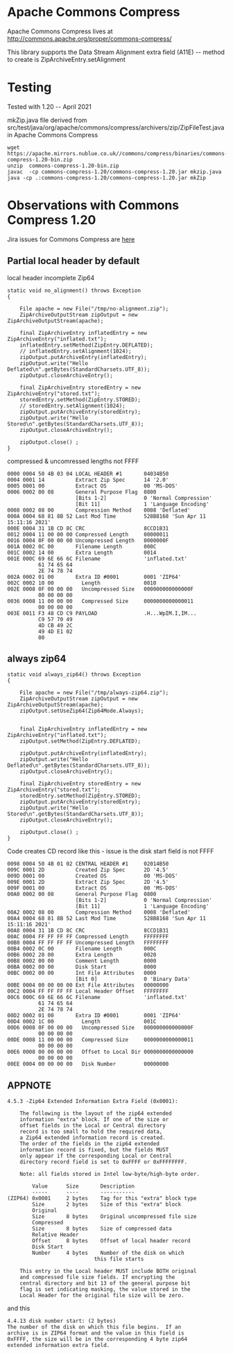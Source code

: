 
# Apache Commons Compress

Apache Commons Compress lives at http://commons.apache.org/proper/commons-compress/

This library supports the Data Stream Alignment extra field (A11E) -- method to create is ZipArchiveEntry.setAlignment

# Testing

Tested with 1.20 -- April 2021

mkZip.java file derived from src/test/java/org/apache/commons/compress/archivers/zip/ZipFileTest.java in Apache Commons Compress

    wget https://apache.mirrors.nublue.co.uk//commons/compress/binaries/commons-compress-1.20-bin.zip
    unzip  commons-compress-1.20-bin.zip
    javac  -cp commons-compress-1.20/commons-compress-1.20.jar mkzip.java
    java -cp .:commons-compress-1.20/commons-compress-1.20.jar mkZip

# Observations with Commons Compress 1.20

Jira issues for Commons Compress are [here](https://issues.apache.org/jira/browse/COMPRESS-538?jql=status%20in%20(Open%2C%20%22In%20Progress%22%2C%20Reopened%2C%20Blocked%2C%20Continued%2C%20%22Patch%20Available%22%2C%20%22Patch%20Reviewed%22%2C%20Reviewable%2C%20%22Documentation%20Required%22%2C%20%22Testcases%20Required%22%2C%20%22Documentation%2FTestcases%20Required%22%2C%20%22Waiting%20for%20user%22%2C%20%22Waiting%20for%20Infra%22%2C%20Testing%2C%20Unknown%2C%20%22Requires%20Porting%22%2C%20%22Not%20Applicable%22%2C%20Ported%2C%20%22In%20Review%22%2C%20%22To%20Do%22%2C%20Accepted%2C%20%22Ready%20to%20Commit%22%2C%20%22Awaiting%20Feedback%22%2C%20New%2C%20Fixed%2C%20Invalid%2C%20FixedInBranch%2C%20Verified%2C%20WontFix%2C%20UnderReview%2C%20Started%2C%20%22For%20Review%22%2C%20Idea%2C%20Abandoned%2C%20%22Under%20Discussion%22%2C%20%22In%20Implementation%22%2C%20%22on%20hold%22%2C%20%22Triage%20Needed%22%2C%20%22Review%20In%20Progress%22%2C%20%22Changes%20Suggested%22%2C%20%22Requires%20Testing%22%2C%20Draft%2C%20Voting%2C%20Passed%2C%20Failed%2C%20Pending)%20AND%20text%20~%20%22zip64%22)

## Partial local header by default

local header incomplete Zip64

    static void no_alignment() throws Exception
    {

        File apache = new File("/tmp/no-alignment.zip");
        ZipArchiveOutputStream zipOutput = new ZipArchiveOutputStream(apache);

        final ZipArchiveEntry inflatedEntry = new ZipArchiveEntry("inflated.txt");
        inflatedEntry.setMethod(ZipEntry.DEFLATED);
        // inflatedEntry.setAlignment(1024);
        zipOutput.putArchiveEntry(inflatedEntry);
        zipOutput.write("Hello Deflated\n".getBytes(StandardCharsets.UTF_8));
        zipOutput.closeArchiveEntry();

        final ZipArchiveEntry storedEntry = new ZipArchiveEntry("stored.txt");
        storedEntry.setMethod(ZipEntry.STORED);
        // storedEntry.setAlignment(1024);
        zipOutput.putArchiveEntry(storedEntry);
        zipOutput.write("Hello Stored\n".getBytes(StandardCharsets.UTF_8));
        zipOutput.closeArchiveEntry();

        zipOutput.close() ;
    }


compressed & uncomressed lengths not FFFF

    0000 0004 50 4B 03 04 LOCAL HEADER #1       04034B50
    0004 0001 14          Extract Zip Spec      14 '2.0'
    0005 0001 00          Extract OS            00 'MS-DOS'
    0006 0002 00 08       General Purpose Flag  0800
                          [Bits 1-2]            0 'Normal Compression'
                          [Bit 11]              1 'Language Encoding'
    0008 0002 08 00       Compression Method    0008 'Deflated'
    000A 0004 68 81 8B 52 Last Mod Time         528B8168 'Sun Apr 11 15:11:16 2021'
    000E 0004 31 1B CD 8C CRC                   8CCD1B31
    0012 0004 11 00 00 00 Compressed Length     00000011
    0016 0004 0F 00 00 00 Uncompressed Length   0000000F
    001A 0002 0C 00       Filename Length       000C
    001C 0002 14 00       Extra Length          0014
    001E 000C 69 6E 66 6C Filename              'inflated.txt'
              61 74 65 64
              2E 74 78 74
    002A 0002 01 00       Extra ID #0001        0001 'ZIP64'
    002C 0002 10 00         Length              0010
    002E 0008 0F 00 00 00   Uncompressed Size   000000000000000F
              00 00 00 00
    0036 0008 11 00 00 00   Compressed Size     0000000000000011
              00 00 00 00
    003E 0011 F3 48 CD C9 PAYLOAD               .H...WpIM.I,IM...
              C9 57 70 49
              4D CB 49 2C
              49 4D E1 02
              00




## always zip64

    static void always_zip64() throws Exception
    {

        File apache = new File("/tmp/always-zip64.zip");
        ZipArchiveOutputStream zipOutput = new ZipArchiveOutputStream(apache);
        zipOutput.setUseZip64(Zip64Mode.Always);


        final ZipArchiveEntry inflatedEntry = new ZipArchiveEntry("inflated.txt");
        zipOutput.setMethod(ZipEntry.DEFLATED);

        zipOutput.putArchiveEntry(inflatedEntry);
        zipOutput.write("Hello Deflated\n".getBytes(StandardCharsets.UTF_8));
        zipOutput.closeArchiveEntry();

        final ZipArchiveEntry storedEntry = new ZipArchiveEntry("stored.txt");
        storedEntry.setMethod(ZipEntry.STORED);
        zipOutput.putArchiveEntry(storedEntry);
        zipOutput.write("Hello Stored\n".getBytes(StandardCharsets.UTF_8));
        zipOutput.closeArchiveEntry();

        zipOutput.close() ;
    }

Code  creates CD record like this - issue is the disk start field is not FFFF

    0098 0004 50 4B 01 02 CENTRAL HEADER #1     02014B50
    009C 0001 2D          Created Zip Spec      2D '4.5'
    009D 0001 00          Created OS            00 'MS-DOS'
    009E 0001 2D          Extract Zip Spec      2D '4.5'
    009F 0001 00          Extract OS            00 'MS-DOS'
    00A0 0002 00 08       General Purpose Flag  0800
                          [Bits 1-2]            0 'Normal Compression'
                          [Bit 11]              1 'Language Encoding'
    00A2 0002 08 00       Compression Method    0008 'Deflated'
    00A4 0004 68 81 8B 52 Last Mod Time         528B8168 'Sun Apr 11 15:11:16 2021'
    00A8 0004 31 1B CD 8C CRC                   8CCD1B31
    00AC 0004 FF FF FF FF Compressed Length     FFFFFFFF
    00B0 0004 FF FF FF FF Uncompressed Length   FFFFFFFF
    00B4 0002 0C 00       Filename Length       000C
    00B6 0002 20 00       Extra Length          0020
    00B8 0002 00 00       Comment Length        0000
    00BA 0002 00 00       Disk Start            0000
    00BC 0002 00 00       Int File Attributes   0000
                          [Bit 0]               0 'Binary Data'
    00BE 0004 00 00 00 00 Ext File Attributes   00000000
    00C2 0004 FF FF FF FF Local Header Offset   FFFFFFFF
    00C6 000C 69 6E 66 6C Filename              'inflated.txt'
              61 74 65 64
              2E 74 78 74
    00D2 0002 01 00       Extra ID #0001        0001 'ZIP64'
    00D4 0002 1C 00         Length              001C
    00D6 0008 0F 00 00 00   Uncompressed Size   000000000000000F
              00 00 00 00
    00DE 0008 11 00 00 00   Compressed Size     0000000000000011
              00 00 00 00
    00E6 0008 00 00 00 00   Offset to Local Dir 0000000000000000
              00 00 00 00
    00EE 0004 00 00 00 00   Disk Number         00000000


## APPNOTE

    4.5.3 -Zip64 Extended Information Extra Field (0x0001):
     
        The following is the layout of the zip64 extended
        information "extra" block. If one of the size or
        offset fields in the Local or Central directory
        record is too small to hold the required data,
        a Zip64 extended information record is created.
        The order of the fields in the zip64 extended
        information record is fixed, but the fields MUST
        only appear if the corresponding Local or Central
        directory record field is set to 0xFFFF or 0xFFFFFFFF.
     
        Note: all fields stored in Intel low-byte/high-byte order.
     
            Value      Size       Description
            -----      ----       -----------
    (ZIP64) 0x0001     2 bytes    Tag for this "extra" block type
            Size       2 bytes    Size of this "extra" block
            Original
            Size       8 bytes    Original uncompressed file size
            Compressed
            Size       8 bytes    Size of compressed data
            Relative Header
            Offset     8 bytes    Offset of local header record
            Disk Start
            Number     4 bytes    Number of the disk on which
                                this file starts
     
        This entry in the Local header MUST include BOTH original
        and compressed file size fields. If encrypting the
        central directory and bit 13 of the general purpose bit
        flag is set indicating masking, the value stored in the
        Local Header for the original file size will be zero.

and this

    4.4.13 disk number start: (2 bytes)
    The number of the disk on which this file begins.  If an
    archive is in ZIP64 format and the value in this field is
    0xFFFF, the size will be in the corresponding 4 byte zip64
    extended information extra field.
